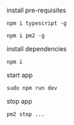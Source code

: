install pre-requisites
```
npm i typescript -g
```
```
npm i pm2 -g
```

install dependencies
```
npm i
```

start app
```
sudo npm run dev
```

stop app
```
pm2 stop ...
```